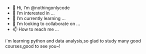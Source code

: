 - 👋 Hi, I’m @nothingonlycode
- 👀 I’m interested in ...
- 🌱 I’m currently learning ...
- 💞️ I’m looking to collaborate on ...
- 📫 How to reach me ...

<!---
nothingonlycode/nothingonlycode is a ✨ special ✨ repository because its `README.md` (this file) appears on your GitHub profile.
You can click the Preview link to take a look at your changes.
--->
i`m learning python and data analysis,so glad to study many good courses,good to see you~!
